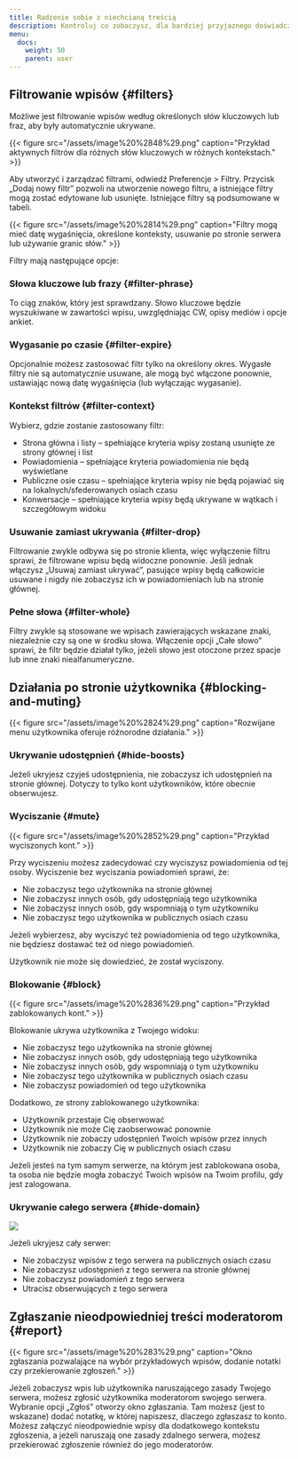 ```yaml
---
title: Radzenie sobie z niechcianą treścią
description: Kontroluj co zobaczysz, dla bardziej przyjaznego doświadczenia.
menu:
  docs:
    weight: 50
    parent: user
---
```


## Filtrowanie wpisów {#filters}

Możliwe jest filtrowanie wpisów według określonych słów kluczowych lub fraz, aby były automatycznie ukrywane.

{{< figure src="/assets/image%20%2848%29.png" caption="Przykład aktywnych filtrów dla różnych słów kluczowych w różnych kontekstach." >}}

Aby utworzyć i zarządzać filtrami, odwiedź Preferencje &gt; Filtry. Przycisk „Dodaj nowy filtr” pozwoli na utworzenie nowego filtru, a istniejące filtry mogą zostać edytowane lub usunięte. Istniejące filtry są podsumowane w tabeli.

{{< figure src="/assets/image%20%2814%29.png" caption="Filtry mogą mieć datę wygaśnięcia, określone konteksty, usuwanie po stronie serwera lub używanie granic słów." >}}

Filtry mają następujące opcje:

### Słowa kluczowe lub frazy {#filter-phrase}

To ciąg znaków, który jest sprawdzany. Słowo kluczowe będzie wyszukiwane w zawartości wpisu, uwzględniając CW, opisy mediów i opcje ankiet.

### Wygasanie po czasie {#filter-expire}

Opcjonalnie możesz zastosować filtr tylko na określony okres. Wygasłe filtry nie są automatycznie usuwane, ale mogą być włączone ponownie, ustawiając nową datę wygaśnięcia \(lub wyłączając wygasanie\).

### Kontekst filtrów {#filter-context}

Wybierz, gdzie zostanie zastosowany filtr:
* Strona główna i listy – spełniające kryteria wpisy zostaną usunięte ze strony głównej i list
* Powiadomienia – spełniające kryteria powiadomienia nie będą wyświetlane
* Publiczne osie czasu – spełniające kryteria wpisy nie będą pojawiać się na lokalnych/sfederowanych osiach czasu
* Konwersacje – spełniające kryteria wpisy będą ukrywane w wątkach i szczegółowym widoku

### Usuwanie zamiast ukrywania {#filter-drop}

Filtrowanie zwykle odbywa się po stronie klienta, więc wyłączenie filtru sprawi, że filtrowane wpisu będą widoczne ponownie. Jeśli jednak włączysz „Usuwaj zamiast ukrywać”, pasujące wpisy będą całkowicie usuwane i nigdy nie zobaczysz ich w powiadomieniach lub na stronie głównej.

### Pełne słowa {#filter-whole}

Filtry zwykle są stosowane we wpisach zawierających wskazane znaki, niezależnie czy są one w środku słowa. Włączenie opcji „Całe słowo” sprawi, że filtr będzie działał tylko, jeżeli słowo jest otoczone przez spacje lub inne znaki niealfanumeryczne.

## Działania po stronie użytkownika {#blocking-and-muting}

{{< figure src="/assets/image%20%2824%29.png" caption="Rozwijane menu użytkownika oferuje różnorodne działania." >}}

### Ukrywanie udostępnień {#hide-boosts}

Jeżeli ukryjesz czyjeś udostępnienia, nie zobaczysz ich udostępnień na stronie głównej. Dotyczy to tylko kont użytkowników, które obecnie obserwujesz.

### Wyciszanie {#mute}

{{< figure src="/assets/image%20%2852%29.png" caption="Przykład wyciszonych kont." >}}

Przy wyciszeniu możesz zadecydować czy wyciszysz powiadomienia od tej osoby. Wyciszenie bez wyciszania powiadomień sprawi, że:

* Nie zobaczysz tego użytkownika na stronie głównej
* Nie zobaczysz innych osób, gdy udostępniają tego użytkownika
* Nie zobaczysz innych osób, gdy wspomniają o tym użytkowniku
* Nie zobaczysz tego użytkownika w publicznych osiach czasu

Jeżeli wybierzesz, aby wyciszyć też powiadomienia od tego użytkownika, nie będziesz dostawać też od niego powiadomień.

Użytkownik nie może się dowiedzieć, że został wyciszony.

### Blokowanie {#block}

{{< figure src="/assets/image%20%2836%29.png" caption="Przykład zablokowanych kont." >}}

Blokowanie ukrywa użytkownika z Twojego widoku:

* Nie zobaczysz tego użytkownika na stronie głównej
* Nie zobaczysz innych osób, gdy udostępniają tego użytkownika
* Nie zobaczysz innych osób, gdy wspomniają o tym użytkowniku
* Nie zobaczysz tego użytkownika w publicznych osiach czasu
* Nie zobaczysz powiadomień od tego użytkownika

Dodatkowo, ze strony zablokowanego użytkownika:

* Użytkownik przestaje Cię obserwować
* Użytkownik nie może Cię zaobserwować ponownie
* Użytkownik nie zobaczy udostępnień Twoich wpisów przez innych
* Użytkownik nie zobaczy Cię w publicznych osiach czasu

Jeżeli jesteś na tym samym serwerze, na którym jest zablokowana osoba, ta osoba nie będzie mogła zobaczyć Twoich wpisów na Twoim profilu, gdy jest zalogowana.

### Ukrywanie całego serwera {#hide-domain}

![](/assets/image%20%2861%29.png)

Jeżeli ukryjesz cały serwer:

* Nie zobaczysz wpisów z tego serwera na publicznych osiach czasu
* Nie zobaczysz udostępnień z tego serwera na stronie głównej
* Nie zobaczysz powiadomień z tego serwera
* Utracisz obserwujących z tego serwera

## Zgłaszanie nieodpowiedniej treści moderatorom {#report}

{{< figure src="/assets/image%20%283%29.png" caption="Okno zgłaszania pozwalające na wybór przykładowych wpisów, dodanie notatki czy przekierowanie zgłoszeń." >}}

Jeżeli zobaczysz wpis lub użytkownika naruszającego zasady Twojego serwera, możesz zgłosić użytkownika moderatorom swojego serwera. Wybranie opcji „Zgłoś” otworzy okno zgłaszania. Tam możesz \(jest to wskazane\) dodać notatkę, w której napiszesz, dlaczego zgłaszasz to konto. Możesz załączyć nieodpowiednie wpisy dla dodatkowego kontekstu zgłoszenia, a jeżeli naruszają one zasady zdalnego serwera, możesz przekierować zgłoszenie również do jego moderatorów.

